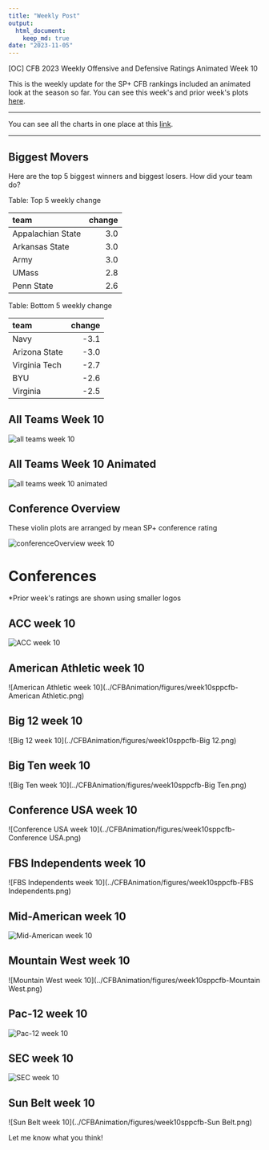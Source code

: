 ```yaml
---
title: "Weekly Post"
output: 
  html_document:
    keep_md: true
date: "2023-11-05"
---
```




[OC] CFB 2023 Weekly Offensive and Defensive Ratings Animated Week 10

This is the weekly update for the SP+ CFB rankings included an animated look at the season so far. You can see this week's and prior week's plots [here](https://www.reddit.com/r/CFB/comments/16btt72/oc_cfb_2023_weekly_offensive_and_defensive/?utm_source=share&utm_medium=web2x&context=3).

***

You can see all the charts in one place at this [link](../CFBAnimation/WeeklyPost).

***

## Biggest Movers

Here are the top 5 biggest winners and biggest losers. How did your team do?


Table: Top 5 weekly change

|team              | change|
|:-----------------|------:|
|Appalachian State |    3.0|
|Arkansas State    |    3.0|
|Army              |    3.0|
|UMass             |    2.8|
|Penn State        |    2.6|


Table: Bottom 5 weekly change

|team          | change|
|:-------------|------:|
|Navy          |   -3.1|
|Arizona State |   -3.0|
|Virginia Tech |   -2.7|
|BYU           |   -2.6|
|Virginia      |   -2.5|

## All Teams Week 10

![all teams week 10](../CFBAnimation/figures/week10sppcfb.png)

## All Teams Week 10 Animated

![all teams week 10 animated](../CFBAnimation/figures/CFBEfficiency-week10.gif)

## Conference Overview

These violin plots are arranged by mean SP+ conference rating


![conferenceOverview week 10](../CFBAnimation/figures/week10sppcfbconferences.png)
 

# Conferences

*Prior week's ratings are shown using smaller logos


## ACC week 10


![ACC week 10](../CFBAnimation/figures/week10sppcfb-ACC.png)


## American Athletic week 10


![American Athletic week 10](../CFBAnimation/figures/week10sppcfb-American Athletic.png)


## Big 12 week 10


![Big 12 week 10](../CFBAnimation/figures/week10sppcfb-Big 12.png)


## Big Ten week 10


![Big Ten week 10](../CFBAnimation/figures/week10sppcfb-Big Ten.png)


## Conference USA week 10


![Conference USA week 10](../CFBAnimation/figures/week10sppcfb-Conference USA.png)


## FBS Independents week 10


![FBS Independents week 10](../CFBAnimation/figures/week10sppcfb-FBS Independents.png)


## Mid-American week 10


![Mid-American week 10](../CFBAnimation/figures/week10sppcfb-Mid-American.png)


## Mountain West week 10


![Mountain West week 10](../CFBAnimation/figures/week10sppcfb-Mountain West.png)


## Pac-12 week 10


![Pac-12 week 10](../CFBAnimation/figures/week10sppcfb-Pac-12.png)


## SEC week 10


![SEC week 10](../CFBAnimation/figures/week10sppcfb-SEC.png)


## Sun Belt week 10


![Sun Belt week 10](../CFBAnimation/figures/week10sppcfb-Sun Belt.png)

Let me know what you think!
